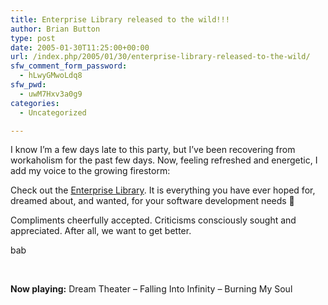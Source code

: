 ```yaml
---
title: Enterprise Library released to the wild!!!
author: Brian Button
type: post
date: 2005-01-30T11:25:00+00:00
url: /index.php/2005/01/30/enterprise-library-released-to-the-wild/
sfw_comment_form_password:
  - hLwyGMwoLdq8
sfw_pwd:
  - uwM7Hxv3a0g9
categories:
  - Uncategorized

---
```

I know I&rsquo;m a few days late to this party, but I&rsquo;ve been recovering from workaholism for the past few days. Now, feeling refreshed and energetic, I add my voice to the growing firestorm:

Check out the [Enterprise Library][1]. It is everything you have ever hoped for, dreamed about, and wanted, for your software development needs 🙂

Compliments cheerfully accepted. Criticisms consciously sought and appreciated. After all, we want to get better.

bab

&nbsp;

**Now playing:** Dream Theater &#8211; Falling Into Infinity &#8211; Burning My Soul

 [1]: http://msdn.microsoft.com/library/default.asp?url=/library/en-us/dnpag2/html/entlib.asp